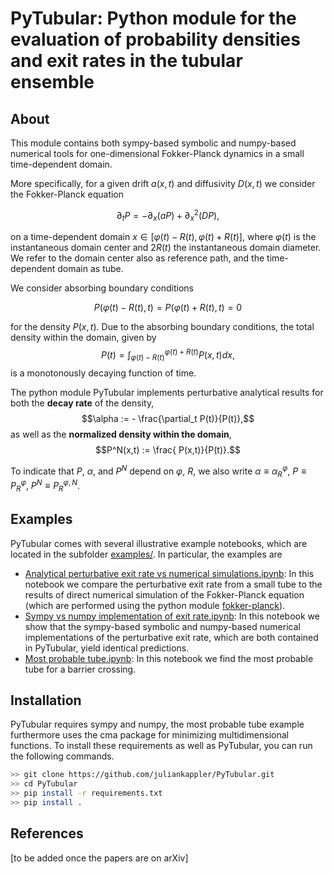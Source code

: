 # PyTubular: Python module for the evaluation of probability densities and exit rates in the tubular ensemble

## About

This module contains both sympy-based symbolic and numpy-based numerical tools for one-dimensional Fokker-Planck dynamics in a small time-dependent domain.

More specifically, for a given drift $a(x,t)$ and diffusivity $D(x,t)$ we consider the Fokker-Planck equation

$$\partial_t P = - \partial_x \left( a P\right) + \partial_x^2 \left(D P\right),$$

on a time-dependent domain $x \in [\varphi(t)-R(t), \varphi(t) + R(t)]$, where $\varphi(t)$ is the instantaneous domain center and $2R(t)$ the instantaneous domain diameter. We refer to the domain center also as reference path, and the time-dependent domain as tube.

We consider absorbing boundary conditions

$$P(\varphi(t)-R(t),t) = P(\varphi(t)+R(t),t) = 0$$

for the density $P(x,t)$. Due to the absorbing boundary conditions, the total density within the domain, given by $$P(t) = \int_{\varphi(t)-R(t)}^{\varphi(t)+R(t)}P(x,t)dx,$$ is a monotonously decaying function of time.

The python module PyTubular implements perturbative analytical results for both the **decay rate** of the density, $$\alpha := - \frac{\partial_t P(t)}{P(t)},$$ as well as the **normalized density within the domain**,
$$P^N(x,t) := \frac{ P(x,t)}{P(t)}.$$

To indicate that $P$, $\alpha$, and $P^N$ depend on $\varphi$, $R$, we also write $\alpha \equiv \alpha_R^{\varphi}$, $P \equiv P_R^{\varphi}$, $P^N \equiv P_R^{\varphi,N}$.


## Examples

PyTubular comes with several illustrative example notebooks, which are located in the subfolder [examples/](examples/). In particular, the examples are
* [Analytical perturbative exit rate vs numerical simulations.ipynb](examples/Analytical%20perturbative%20exit%20rate%20vs%20numerical%20simulations.ipynb): In this notebook we compare the perturbative exit rate from a small tube to the results of direct numerical simulation of the Fokker-Planck equation (which are performed using the python module [fokker-planck](https://github.com/juliankappler/fokker-planck)).
* [Sympy vs numpy implementation of exit rate.ipynb](examples/Sympy%20vs%20numpy%20implementation%20of%20exit%20rate.ipynb): In this notebook we show that the sympy-based symbolic and numpy-based numerical implementations of the perturbative exit rate, which are both contained in PyTubular, yield identical predictions.
* [Most probable tube.ipynb](examples/Most%20probable%20tube.ipynb): In this notebook we find the most probable tube for a barrier crossing. 

## Installation

PyTubular requires sympy and numpy, the most probable tube example furthermore uses the cma package for minimizing multidimensional functions. To install these requirements as well as PyTubular, you can run the following commands.

```bash
>> git clone https://github.com/juliankappler/PyTubular.git
>> cd PyTubular
>> pip install -r requirements.txt
>> pip install .
```

## References

[to be added once the papers are on arXiv]
